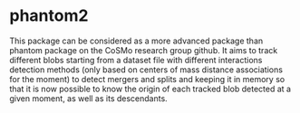 # phantom2
This package can be considered as a more advanced package than phantom package on the CoSMo research group github. It aims to track different blobs starting from a dataset file with different interactions detection methods (only based on centers of mass distance associations for the moment) to detect mergers and splits and keeping it in memory so that it is now possible to know the origin of each tracked blob detected at a given moment, as well as its descendants.
